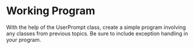 ---
---
# Working Program

With the help of the UserPrompt class, create a simple program involving any classes from previous topics. Be sure to include exception handling in your program.
